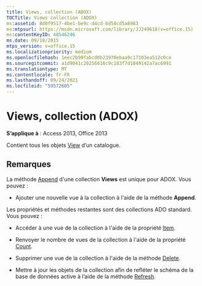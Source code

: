 ```yaml
---
title: Views, collection (ADOX)
TOCTitle: Views collection (ADOX)
ms:assetid: 8d0f9517-4be1-be9c-d4cd-6d50cd5a8983
ms:mtpsurl: https://msdn.microsoft.com/library/JJ249618(v=office.15)
ms:contentKeyID: 48546246
ms.date: 09/18/2015
mtps_version: v=office.15
ms.localizationpriority: medium
ms.openlocfilehash: 1eec2b99fabcd0b23970ebaa9c17103ea512c0ce
ms.sourcegitcommit: a1d9041c20256616c9c183f7d1049142a7ac6991
ms.translationtype: MT
ms.contentlocale: fr-FR
ms.lasthandoff: 09/24/2021
ms.locfileid: "59572605"
---
```

# <a name="views-collection-adox"></a>Views, collection (ADOX)


**S’applique à** : Access 2013, Office 2013

Contient tous les objets [View](view-object-adox.md) d’un catalogue.

## <a name="remarks"></a>Remarques

La méthode [Append](append-method-adox-views.md) d'une collection **Views** est unique pour ADOX. Vous pouvez :

  - Ajouter une nouvelle vue à la collection à l'aide de la méthode **Append**.

Les propriétés et méthodes restantes sont des collections ADO standard. Vous pouvez :

  - Accéder à une vue de la collection à l'aide de la propriété [Item](item-property-ado.md).

  - Renvoyer le nombre de vues de la collection à l'aide de la propriété [Count](count-property-ado.md).

  - Supprimer une vue de la collection à l'aide de la méthode [Delete](delete-method-adox-collections.md).

  - Mettre à jour les objets de la collection afin de refléter le schéma de la base de données active à l’aide de la méthode [Refresh](refresh-method-ado.md).

